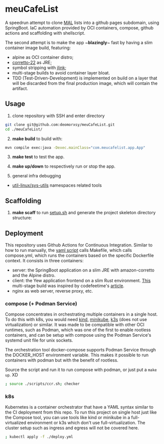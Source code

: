 # meuCafeList

A speedrun attempt to clone [MAL](https://myanimelist.net/) lists into a github pages subdomain, using SpringBoot. IaC automation provided by OCI containers, compose, github actions and scaffolding with shellscript.

The second attempt is to make the app ~**blazingly**~ fast by having a slim container image build, featuring:
- alpine as OCI container distro;
- [corretto-22](https://hub.docker.com/_/amazoncorretto) as JRE;
- symbol stripping with [jlink](https://docs.oracle.com/en/java/javase/17/docs/specs/man/jlink.html);
- multi-stage builds to avoid container layer bloat.
- TDD (Test-Driven-Development) is implemented on build on a layer that will be discarded from the final production image, which will contain the artifact.

## Usage

1. clone repository with SSH and enter directory
```sh
git clone git@github.com:deomorxsy/meuCafeList.git
cd ./meuCafeList/
```

2. **make build** to build with:
```sh
mvn compile exec:java -Dexec.mainClass="com.meucafelist.app.App"
```
3. **make test** to test the app.

4. **make up/down** to respectively run or stop the app.

5. general infra debugging
- [util-linux/sys-utils](https://github.com/util-linux/util-linux/tree/master/sys-utils) namespaces related tools

## Scaffolding

1. **make scaff** to run [setup.sh](./scripts/skel.sh) and generate the project skeleton directory structure:

## Deployment

This repository uses Github Actions for Continuous Integration. Similar to how to run manually, the [yaml script](./.github/workflows/ci.yml) calls Makefile, which calls compose.yml, which runs the containers based on the specific Dockerfile context. It consists in three containers:
- server: the SpringBoot application on a slim JRE with amazon-corretto and the Alpine distro.
- client: the Yew application frontend on a slim Rust environment. [This](./client/Dockerfile) multi-stage build was inspired by codefeetime's [article](https://www.codefeetime.com/post/docker-config-for-actix-web-diesel-and-postgres/).
- nginx as web server, reverse proxy, etc.

### compose (+ Podman Service)

Compose concentrates in orchestrating multiple containers in a single host. To do this with k8s, you would need [kind](https://kind.sigs.k8s.io/), [minikube](https://minikube.sigs.k8s.io/docs/start/), [k3s](https://k3s.io/) (does not use virtualization) or similar. It was made to be compatible with other OCI runtimes, such as Podman, which was one of the first to enable rootless containers, and can be setup with compose using the Podman Service's systemd unit file for unix sockets.

The orchestration tool docker-compose supports Podman Service through the DOCKER_HOST environment variable. This makes it possible to run containers with podman but with the benefit of rootless.

Source the script and run it to run compose with podman, or just put a ```make up```. XD

```sh
; source ./scripts/ccr.sh; checker
```

### k8s

Kubernetes is a container orchestrator that have a YAML syntax similar to the CI deployment from this repo. To run this project on single host just like the Compose tool, you can use tools like kind or minikube in a full-virtualized environment or k3s which don't use full-virtualization. The cluster setup such as ingress and egress will not be covered here.

```sh
; kubectl apply -f ./deploy.yml
```
